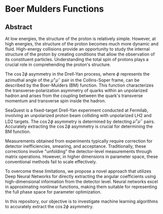 # Boer Mulders Functions

## Abstract

At low energies, the structure of the proton is relatively simple. However, at high energies, the structure of the proton becomes much more dynamic and fluid. High-energy collisions provide an opportunity to study the internal structure of the proton by creating conditions that allow the observation of its constituent particles. Understanding the total spin of protons plays a crucial role in comprehending the proton's structure.

The $\cos2\phi$ asymmetry in the Drell-Yan process, where $\phi$ represents the azimuthal angle of the $\mu^{+}\mu^{-}$ pair in the Collins-Soper frame, can be described by the Boer-Mulders (BM) function. This function characterizes the transverse-polarization asymmetry of quarks within an unpolarized hadron and arises from the coupling between the quark's transverse momentum and transverse spin inside the hadron.

SeaQuest is a fixed-target Drell-Yan experiment conducted at Fermilab, involving an unpolarized proton beam colliding with unpolarized LH2 and LD2 targets. The $\cos2\phi$ asymmetry is determined by detecting $\mu^{+}\mu^{-}$ pairs. Accurately extracting the $\cos2\phi$ asymmetry is crucial for determining the BM function.

Measurements obtained from experiments typically require correction for detector inefficiencies, smearing, and acceptance. Traditionally, these corrections involve "unfolding" the detector-level measurements through matrix operations. However, in higher dimensions in parameter space, these conventional methods fail to scale effectively.

To overcome these limitations, we propose a novel approach that utilizes Deep Neural Networks for directly extracting the angular coefficients using high-dimensional information from the detector level. Neural networks excel in approximating nonlinear functions, making them suitable for representing the full phase space for parameter optimization.

In this repository, our objective is to investigate machine learning algorithms to accurately extract the $\cos2\phi$ asymmetry.